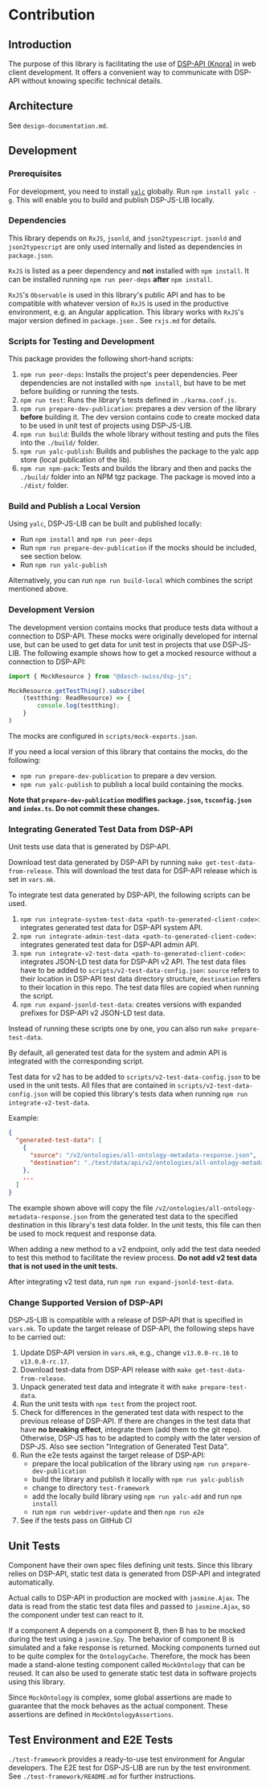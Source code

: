 # Contribution

## Introduction

The purpose of this library is facilitating the use of [DSP-API (Knora)](https://www.knora.org) in web client development. 
It offers a convenient way to communicate with DSP-API without knowing specific technical details.  

## Architecture
See `design-documentation.md`.

## Development

### Prerequisites

For development, you need to install [`yalc`](<https://www.npmjs.com/package/yalc>) globally. 
Run `npm install yalc -g`. This will enable you to build and publish DSP-JS-LIB locally.

### Dependencies

This library depends on `RxJS`, `jsonld`, and `json2typescript`.
`jsonld` and `json2typescript` are only used internally and listed as dependencies in `package.json`.

`RxJS` is listed as a peer dependency and **not** installed with `npm install`.
It can be installed running `npm run peer-deps` **after** `npm install`.

`RxJS`'s `Observable` is used in this library's public API
and has to be compatible with whatever version of `RxJS` is used in the productive environment, e.g. an Angular application.
This library works with `RxJS`'s major version defined in `package.json` . See `rxjs.md` for details.

### Scripts for Testing and Development

This package provides the following short-hand scripts:

1. `npm run peer-deps`: Installs the project's peer dependencies. Peer dependencies are not installed with `npm install`, but have to be met before building or running the tests.
1. `npm run test`: Runs the library's tests defined in `./karma.conf.js`.
1. `npm run prepare-dev-publication`: prepares a dev version of the library **before** building it. The dev version contains code to create mocked data to be used in unit test of projects using DSP-JS-LIB.
1. `npm run build`: Builds the whole library without testing and puts the files into the `./build/` folder.
1. `npm run yalc-publish`: Builds and publishes the package to the yalc app store (local publication of the lib).
1. `npm run npm-pack`: Tests and builds the library and then and packs the `./build/` folder into an NPM tgz package. The package is moved into a `./dist/` folder.

### Build and Publish a Local Version

Using `yalc`, DSP-JS-LIB can be built and published locally:
- Run `npm install` and `npm run peer-deps`
- Run `npm run prepare-dev-publication` if the mocks should be included, see section below.
- Run `npm run yalc-publish`

Alternatively, you can run `npm run build-local` which combines the script mentioned above.

### Development Version

The development version contains mocks that produce tests data without a connection to DSP-API.
These mocks were originally developed for internal use, but can be used to get data for unit test in projects that use DSP-JS-LIB.
The following example shows how to get a mocked resource without a connection to DSP-API:

```ts
import { MockResource } from "@dasch-swiss/dsp-js";

MockResource.getTestThing().subscribe(
    (testthing: ReadResource) => {
        console.log(testthing);
    }
)
```

The mocks are configured in `scripts/mock-exports.json`.

If you need a local version of this library that contains the mocks, do the following:
   - `npm run prepare-dev-publication` to prepare a dev version.
   - `npm run yalc-publish` to publish a local build containing the mocks.
   
**Note that `prepare-dev-publication` modifies `package.json`, `tsconfig.json` and `index.ts`. Do not commit these changes.**

### Integrating Generated Test Data from DSP-API

Unit tests use data that is generated by DSP-API.

Download test data generated by DSP-API by running `make get-test-data-from-release`.
This will download the test data for DSP-API release which is set in `vars.mk`.

To integrate test data generated by DSP-API, the following scripts can be used.

1. `npm run integrate-system-test-data <path-to-generated-client-code>`: integrates generated test data for DSP-API system API.
1. `npm run integrate-admin-test-data <path-to-generated-client-code>`: integrates generated test data for DSP-API admin API.
1. `npm run integrate-v2-test-data <path-to-generated-client-code>`: integrates JSON-LD test data for DSP-API v2 API.
The test data files have to be added to `scripts/v2-test-data-config.json`: `source` refers to their location in DSP-API test data directory structure,
`destination` refers to their location in this repo. The test data files are copied when running the script.
1. `npm run expand-jsonld-test-data`: creates versions with expanded prefixes for DSP-API v2 JSON-LD test data.

Instead of running these scripts one by one, you can also run `make prepare-test-data`.

By default, all generated test data for the system and admin API is integrated with the corresponding script.

Test data for v2 has to be added to `scripts/v2-test-data-config.json` to be used in the unit tests.
All files that are contained in `scripts/v2-test-data-config.json` will be copied this library's tests data when running `npm run integrate-v2-test-data`.

Example:

```json
{
  "generated-test-data": [
    {
      "source": "/v2/ontologies/all-ontology-metadata-response.json",
      "destination": "./test/data/api/v2/ontologies/all-ontology-metadata-response.json"
    },
    ...
  ]
}
```

The example shown above will copy the file `/v2/ontologies/all-ontology-metadata-response.json`
from the generated test data to the specified destination in this library's test data folder.
In the unit tests, this file can then be used to mock request and response data.

When adding a new method to a v2 endpoint, only add the test data needed to test this method to facilitate the review process.
**Do not add v2 test data that is not used in the unit tests.**

After integrating v2 test data, run `npm run expand-jsonld-test-data`.


### Change Supported Version of DSP-API

DSP-JS-LIB is compatible with a release of DSP-API that is specified in `vars.mk`.
To update the target release of DSP-API, the following steps have to be carried out:

1. Update DSP-API version in `vars.mk`, e.g., change `v13.0.0-rc.16` to `v13.0.0-rc.17`.
1. Download test-data from DSP-API release with `make get-test-data-from-release`.
1. Unpack generated test data and integrate it with `make prepare-test-data`.
1. Run the unit tests with `npm test` from the project root.
1. Check for differences in the generated test data with respect to the previous release of DSP-API.
   If there are changes in the test data that have **no breaking effect**, integrate them (add them to the git repo).
   Otherwise, DSP-JS has to be adapted to comply with the later version of DSP-JS. Also see section "Integration of Generated Test Data".
1. Run the e2e tests against the target release of DSP-API:
   - prepare the local publication of the library using `npm run prepare-dev-publication`
   - build the library and publish it locally with `npm run yalc-publish`
   - change to directory `test-framework`
   - add the locally build library using `npm run yalc-add` and run `npm install`
   - run `npm run webdriver-update` and then `npm run e2e`
1. See if the tests pass on GitHub CI

## Unit Tests

Component have their own spec files defining unit tests.
Since this library relies on DSP-API,
static test data is generated from DSP-API and integrated automatically.

Actual calls to DSP-API in production are mocked with `jasmine.Ajax`.
The data is read from the static test data files and passed to `jasmine.Ajax`,
so the component under test can react to it.

If a component A depends on a component B, then B has to be mocked during the test using a `jasmine.Spy`.
The behavior of component B is simulated and a fake response is returned.
Mocking components turned out to be quite complex for the `OntologyCache`. 
Therefore, the mock has been made a stand-alone testing component called `MockOntology` that can be reused.
It can also be used to generate static test data in software projects using this library.

Since `MockOntology` is complex, some global assertions are made to guarantee that the mock behaves as the actual component.
These assertions are defined in `MockOntologyAssertions`.

## Test Environment and E2E Tests

`./test-framework` provides a ready-to-use test environment for Angular developers.
The E2E test for DSP-JS-LIB are run by the test environment.
See `./test-framework/README.md` for further instructions.


